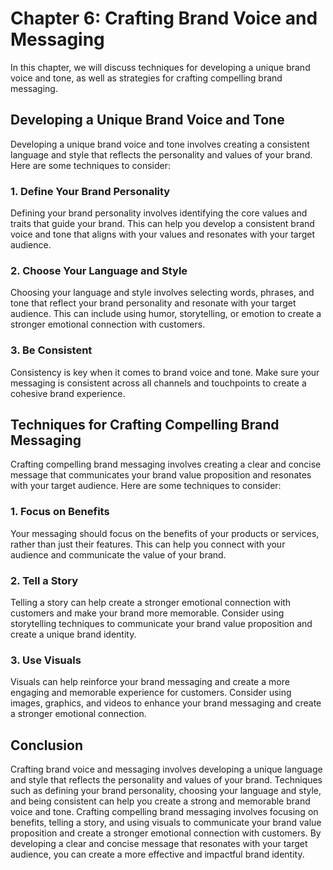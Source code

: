 Chapter 6: Crafting Brand Voice and Messaging
=============================================

In this chapter, we will discuss techniques for developing a unique brand voice and tone, as well as strategies for crafting compelling brand messaging.

Developing a Unique Brand Voice and Tone
----------------------------------------

Developing a unique brand voice and tone involves creating a consistent language and style that reflects the personality and values of your brand. Here are some techniques to consider:

### 1. Define Your Brand Personality

Defining your brand personality involves identifying the core values and traits that guide your brand. This can help you develop a consistent brand voice and tone that aligns with your values and resonates with your target audience.

### 2. Choose Your Language and Style

Choosing your language and style involves selecting words, phrases, and tone that reflect your brand personality and resonate with your target audience. This can include using humor, storytelling, or emotion to create a stronger emotional connection with customers.

### 3. Be Consistent

Consistency is key when it comes to brand voice and tone. Make sure your messaging is consistent across all channels and touchpoints to create a cohesive brand experience.

Techniques for Crafting Compelling Brand Messaging
--------------------------------------------------

Crafting compelling brand messaging involves creating a clear and concise message that communicates your brand value proposition and resonates with your target audience. Here are some techniques to consider:

### 1. Focus on Benefits

Your messaging should focus on the benefits of your products or services, rather than just their features. This can help you connect with your audience and communicate the value of your brand.

### 2. Tell a Story

Telling a story can help create a stronger emotional connection with customers and make your brand more memorable. Consider using storytelling techniques to communicate your brand value proposition and create a unique brand identity.

### 3. Use Visuals

Visuals can help reinforce your brand messaging and create a more engaging and memorable experience for customers. Consider using images, graphics, and videos to enhance your brand messaging and create a stronger emotional connection.

Conclusion
----------

Crafting brand voice and messaging involves developing a unique language and style that reflects the personality and values of your brand. Techniques such as defining your brand personality, choosing your language and style, and being consistent can help you create a strong and memorable brand voice and tone. Crafting compelling brand messaging involves focusing on benefits, telling a story, and using visuals to communicate your brand value proposition and create a stronger emotional connection with customers. By developing a clear and concise message that resonates with your target audience, you can create a more effective and impactful brand identity.
